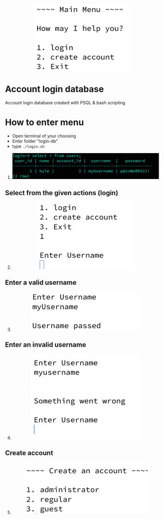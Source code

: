 <div style="text-align:center"><img src="https://github.com/KylesTech95/login-db/raw/main/media/main_menu.png?raw=true"/></div>

# Account login database
Account login database created with PSQL & bash scripting
# How to enter menu
- Open terminal of your choosing
- Enter folder "login-db"
- type ``` ./login.sh ```
1. <div style="text-align:center"><img src="https://github.com/KylesTech95/login-db/raw/main/media/image.png?raw=true"/></div>
## Select from the given actions (login)
2. <div style="text-align:center"><img src="https://github.com/KylesTech95/login-db/raw/main/media/actions.png?raw=true"/></div>
## Enter a valid username
3. <div style="text-align:center"><img src="https://github.com/KylesTech95/login-db/raw/main/media/valid_username.png?raw=true"/></div>
## Enter an invalid username
4. <div style="text-align:center"><img src="https://github.com/KylesTech95/login-db/raw/main/media/invalid_username.png?raw=true"/></div>
## Create account
5. <div style="text-align:center"><img src="https://github.com/KylesTech95/login-db/raw/main/media/create_account.png?raw=true"/></div>






